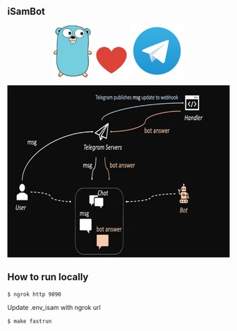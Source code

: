 ## iSamBot

<p align="center">
  <img height="120" src="./assets/gopher.png">
  <img height="80" src="./assets/heart.png">
  <img height="120" src="./assets/telegram.png">
</p>

<p align="center">
  <img height="390" src="./assets/workflow.png">
</p>

## How to run locally

```code
$ ngrok http 9090
```

Update .env_isam with ngrok url

```code
$ make fastrun
```
